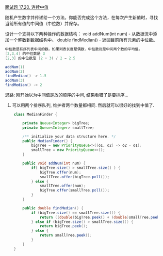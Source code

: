 [面试题 17.20. 连续中值](https://leetcode-cn.com/problems/continuous-median-lcci/)

随机产生数字并传递给一个方法。你能否完成这个方法，在每次产生新值时，寻找当前所有值的中间值（中位数）并保存。

设计一个支持以下两种操作的数据结构：
void addNum(int num) - 从数据流中添加一个整数到数据结构中。
double findMedian() - 返回目前所有元素的中位数。
```java
中位数是有序列表中间的数。如果列表长度是偶数，中位数则是中间两个数的平均值。
[2,3,4] 的中位数是 3
[2,3] 的中位数是 (2 + 3) / 2 = 2.5

addNum(1)
addNum(2)
findMedian() -> 1.5
addNum(3) 
findMedian() -> 2
```
思路: 刚开始以为中间值是放的顺序的中间, 结果看错了是要排序...
1. 可以用两个排序队列, 维护者两个数量都相同. 然后就可以很好的找到中值了.

```java
    class MedianFinder {

        private Queue<Integer> bigTree;
        private Queue<Integer> smallTree;

        /** initialize your data structure here. */
        public MedianFinder() {
            bigTree = new PriorityQueue<>((o1, o2) -> o2 - o1);
            smallTree = new PriorityQueue<>();
        }

        public void addNum(int num) {
            if( bigTree.size() > smallTree.size() ) {
                bigTree.offer(num);
                smallTree.offer(bigTree.poll());
            } else {
                smallTree.offer(num);
                bigTree.offer(smallTree.poll());
            }
        }

        public double findMedian() {
            if (bigTree.size() == smallTree.size()) {
                return ((double)bigTree.peek() + (double)smallTree.peek()) / 2;
            } else if (bigTree.size() > smallTree.size()) {
                return bigTree.peek();
            } else {
                return smallTree.peek();
            }
        }
    }
```